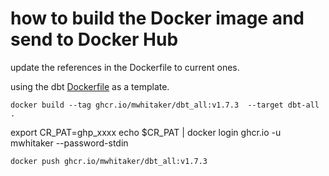 # how to build the Docker image and send to Docker Hub

update the references in the Dockerfile to current ones.

using the dbt [Dockerfile](https://github.com/dbt-labs/dbt-core/blob/main/docker/Dockerfile) as a template.

`docker build --tag ghcr.io/mwhitaker/dbt_all:v1.7.3  --target dbt-all .`

export CR_PAT=ghp_xxxx
echo $CR_PAT | docker login ghcr.io -u mwhitaker --password-stdin

`docker push ghcr.io/mwhitaker/dbt_all:v1.7.3`
